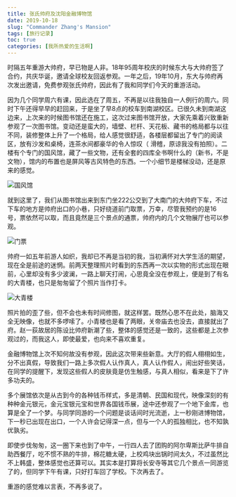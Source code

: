 ```yaml
---
title: 张氏帅府及沈阳金融博物馆
date: 2019-10-18
slug: "Commander Zhang's Mansion"
tags: [旅行记录]
toc: true
categories: [我所热爱的生活啊] 
---
```


时隔五年重游大帅府，早已物是人非。18年95周年校庆的时候东大与大帅府签了合约，共庆华诞，邀请全球校友回返参观。一年之后，19年10月，东大与帅府再次发出邀请，免费参观张氏帅府，因此有了我和同学们今天的重游活动。

因为几个同学周六有课，因此选在了周五，不再是以往我独自一人例行的周六。同时下午还得早早的赶回来，于是坐了早8点的校车到南湖校区。已很久未到南湖这边来，上次来的时候图书馆还在施工，这次过来图书馆开放，大家先乘着兴致重新参观了一次图书馆。变动还是蛮大的，墙壁、栏杆、天花板、藏书的格局都与以往不同，装修整体上升了一个格局，给人感觉很舒适，各楼层都留出了专门的阅读区，放有沙发和桌椅，连茶水间都豪华的令人惊叹（ 滑稽，原谅我没有拍照）。二楼有个专门的国风馆，藏了一些文物，还有全套的四库全书啊什么的（新书，不是文物），馆内的布置也是屏风等古风特色的东西。一个小细节是楼梯没动，还是原来的感觉。

![国风馆](https://picped-1301226557.cos.ap-beijing.myqcloud.com/SH_20191018_67079795-631a5700-f1c6-11e9-8236-89a4958613f4.jpg)

就到这里了，我们从图书馆出来到东门坐222公交到了大南门的大帅府下车，不过下车的地方是帅府出口的小巷，只好绕道前门取票，万幸，尽管我预约的是16号，票依然可以取，而且竟然是三个景点的通票，帅府内的几个文物展厅也可以参观。

![门票](https://picped-1301226557.cos.ap-beijing.myqcloud.com/SH_20191018_67080136-2438d100-f1c7-11e9-9f65-da6586c08d12.jpg)

帅府一如五年前游人如织，我却已不再是当初的我，当初满怀对大学生活的期望，现在全是前途的迷惘。前两天整理照片时看到的东西再一次以实物的形式出现在眼前，心里却没有多少波澜，一路上聊天打闹，心思竟全没在参观上，便是到了有名的大青楼，也只是匆匆留了个照片当作打卡。

![大青楼](https://picped-1301226557.cos.ap-beijing.myqcloud.com/SH_20191018_67079940-b7253b80-f1c6-11e9-9af0-9240134dcf5d.jpg)

照片拍的歪了些，但不会也未有时间修图，就这样罢。既然心思不在此处，脑海又全无映像，也就不多啰嗦了。小青楼也是看了两眼，关帝庙去也没去，直接就出了府。赵一荻故居的陈设比帅府新潮了些，整体的感觉还是一致的，这些都是上次参观过的，而我这人，即使最爱，也向来不喜欢重复。

金融博物馆上次不知何故没有参观，因此这次带来些新意。大厅的假人栩栩如生，分不出真假，导致我们一路上多次假人认作真人，真人认作假人，闹出好些笑话，在同学的提醒下，发现这些假人的皮肤竟是仿生触感，与真人相似，看来是下了许多功夫的。

多个展馆依次是从古到今的各种钱币样式，多是清朝、民国和现代，映像深刻的有种种金元银元，金元宝银元宝和世界各国钱币展，途中还参观了一个地下金库，也算是全了一个梦。与同学同游的一个问题是谈话间时光流逝，上一秒刚进博物馆，下一秒已出现在出口，一个人许会记得深一点，但与一个人的孤独相比，也不知孰优孰劣。

即使步伐匆匆，这一圈下来也到了中午，一行四人去了团购的阿尔卑斯比萨牛排自助西餐厅，吃不惯不熟的牛排，棉花糖太硬，上校鸡块出锅时间太久，不过虽然比不上韩盛，整体感觉也还算可以。其实本是打算将长安寺等其它几个景点一同游览了的，但同学下午有课，只好打车回了学校。下次再去了。

重游的感觉难以言表，不再多说了。